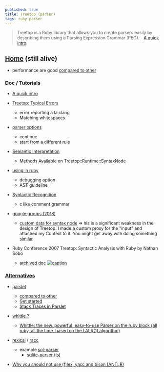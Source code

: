 ```yaml
---
published: true
title: Treetop (parser)
tags: ruby parser
---
```

> Treetop is a Ruby library that allows you to create parsers easily by describing them using a Parsing Expression Grammar (PEG). - [A quick intro](http://thingsaaronmade.com/blog/a-quick-intro-to-writing-a-parser-using-treetop.html)

## [Home](https://github.com/cjheath/treetop) (still alive)

- performance are good [compared to other](http://blog.absurd.li/2011/02/02/parslet_and_its_friends.html)

### Doc / Tutorials
- [A quick intro](http://thingsaaronmade.com/blog/a-quick-intro-to-writing-a-parser-using-treetop.html)
- [Treetop: Typical Errors](https://whitequark.org/blog/2011/09/08/treetop-typical-errors/)
	- error reporting à la clang
    - Matching whitespaces
- [parser options](https://github.com/cjheath/treetop/blob/master/doc/using_in_ruby.markdown)
	- continue
    - start from a different rule
- [Semantic Interpretation](https://github.com/cjheath/treetop/blob/master/doc/semantic_interpretation.markdown)
	- Methods Available on Treetop::Runtime::SyntaxNode
- [using in ruby](https://github.com/cjheath/treetop/blob/master/doc/using_in_ruby.markdown)
	- debugging option
    - AST guideline
- [Syntactic Recognition](https://github.com/cjheath/treetop/blob/master/doc/syntactic_recognition.markdown)
	- c like comment grammar

- [google groups (2018)](https://groups.google.com/g/treetop-dev)
	- [custom data for syntax node](https://groups.google.com/g/treetop-dev/c/m60jgGU-HeU) =>  his is a significant weakness in the design of Treetop.
I made a custom proxy for the "input" and attached my Context
to it. You might get away with doing something [similar](https://github.com/cjheath/activefacts-cql/blob/master/lib/activefacts/cql/parser.rb#L203-L249) 

- Ruby Conference 2007 Treetop: Syntactic Analysis with Ruby by Nathan Sobo
	- [archived doc](http://web.archive.org/web/20130916004334/http:/treetop.rubyforge.org/index.html)
[![caption](https://img.youtube.com/vi/v5tTDZSIVrg/0.jpg)](https://www.youtube.com/watch?v=v5tTDZSIVrg)

### [Alternatives](https://www.ruby-forum.com/t/which-library-to-write-a-parser/215786/11)
- [parslet](http://kschiess.github.io/parslet/)
	- [compared to other](http://blog.absurd.li/2011/02/02/parslet_and_its_friends.html)
    - [Get started](http://kschiess.github.io/parslet/get-started.html)
    - [Stack Traces in Parslet](http://blog.absurd.li/2011/01/11/stack_traces_in_parslet.html)
- [whittle ?](https://github.com/d11wtq/whittle)
	- [Whittle: the new, powerful, easy-to-use Parser on the ruby block (all ruby, all the time, based on the LALR(1) algorithm)](https://www.reddit.com/r/ruby/comments/msgn9/whittle_the_new_powerful_easytouse_parser_on_the/)
- [rexical](https://github.com/tenderlove/rexical/tree/master) / [racc](https://github.com/ruby/racc/wiki)
	- example [sql-parser](https://github.com/kissmetrics/sql-parser)
    	- [sqlite-parser (js)](https://github.com/codeschool/sqlite-parser)
    
- [Why you should not use (f)lex, yacc and bison (ANTLR)](https://tomassetti.me/why-you-should-not-use-flex-yacc-and-bison/)